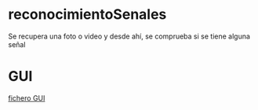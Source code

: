 # reconocimientoSenales

Se recupera una foto o video y desde ahí, se comprueba si se tiene alguna señal

# GUI
[fichero GUI](#gui.py)
